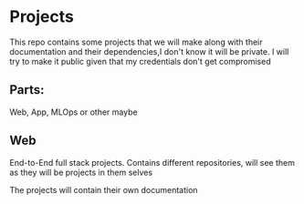 # Projects
This repo contains some projects that we will make along with their documentation and their dependencies,I don't know it will be private. 
I will try to make it public given that my credentials don't get compromised

## Parts:
Web,
App,
MLOps 
or other maybe

## Web
End-to-End full stack projects. Contains different repositories, will see them as they will be projects in them selves

The projects will contain their own documentation
